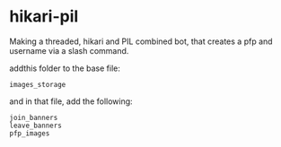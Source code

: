 # hikari-pil
 Making a threaded, hikari and PIL combined bot, that creates a pfp and username via a slash command.


addthis folder to the base file:

```
images_storage
```

and in that file, add the following:

```
join_banners
leave_banners
pfp_images
```
